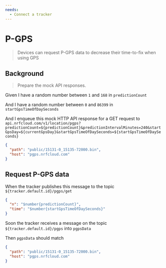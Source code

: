 ```yaml
---
needs:
  - Connect a tracker
---
```


# P-GPS

> Devices can request P-GPS data to decrease their time-to-fix when using GPS

## Background

> Prepare the mock API responses.

Given I have a random number between `1` and `168` in `predictionCount`

And I have a random number between `0` and `86399` in `startGpsTimeOfDaySeconds`

And I enqueue this mock HTTP API response for a GET request to
`api.nrfcloud.com/v1/location/pgps?predictionCount=${predictionCount}&predictionIntervalMinutes=240&startGpsDay=${currentGpsDay}&startGpsTimeOfDaySeconds=${startGpsTimeOfDaySeconds}`

```json
{
  "path": "public/15131-0_15135-72000.bin",
  "host": "pgps.nrfcloud.com"
}
```

<!-- @retry:delayExecution=2000 -->

## Request P-GPS data

When the tracker publishes this message to the topic
`${tracker.default.id}/pgps/get`

```json
{
  "n": "$number{predictionCount}",
  "time": "$number{startGpsTimeOfDaySeconds}"
}
```

<!-- @retryScenario -->

Soon the tracker receives a message on the topic `${tracker.default.id}/pgps`
into `pgpsData`

Then `pgpsData` should match

```json
{
  "path": "public/15131-0_15135-72000.bin",
  "host": "pgps.nrfcloud.com"
}
```
